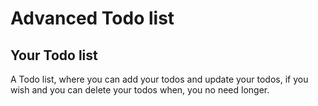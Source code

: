 # Advanced Todo list

## Your Todo list

A Todo list, where you can add your todos and update your todos, if you wish and you can delete your todos when, you no need longer.
